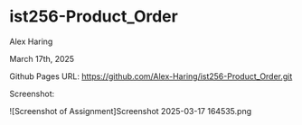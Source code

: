 # ist256-Product_Order

Alex Haring

March 17th, 2025

Github Pages URL: https://github.com/Alex-Haring/ist256-Product_Order.git

Screenshot:

![Screenshot of Assignment]Screenshot 2025-03-17 164535.png
